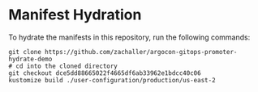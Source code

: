# Manifest Hydration

To hydrate the manifests in this repository, run the following commands:

```shell
git clone https://github.com/zachaller/argocon-gitops-promoter-hydrate-demo
# cd into the cloned directory
git checkout dce5dd88665022f4665df6ab33962e1bdcc40c06
kustomize build ./user-configuration/production/us-east-2
```

